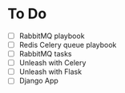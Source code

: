 # To Do

- [ ] RabbitMQ playbook
- [ ] Redis Celery queue playbook
- [ ] RabbitMQ tasks
- [ ] Unleash with Celery
- [ ] Unleash with Flask
- [ ] Django App
